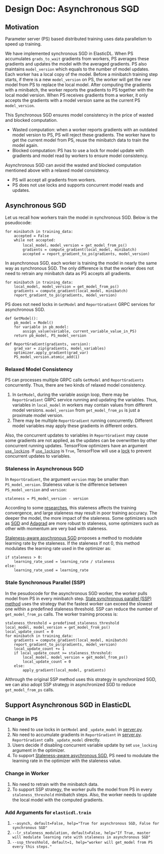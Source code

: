 # Design Doc: Asynchronous SGD

## Motivation
Parameter server (PS) based distributed training uses data parallelism to speed up training. 

We have implemented synchronous SGD in ElasticDL. When PS accumulates `grads_to_wait` gradients from workers, PS averages these gradients and updates the model with the averaged gradients. PS also maintains `model_version` which equals to the number of model updates. Each worker has a local copy of the model. Before a minibatch training step starts, if there is a new `model_version` on PS, the worker will get the new model from PS to replace the local model. After computing the gradients with a minibatch, the worker reports the gradients to PS together with the local model version. When PS receives gradients from a worker, it only accepts the gradients with a model version same as the current PS `model_version`.



This Synchronous SGD ensures model consistency in the price of wasted and blocked computation. 

* Wasted computation: when a worker reports gradients with an outdated model version to PS, PS will reject these gradients. The worker have to get the current model from PS, reuse the minibatch data to train the model again.
* Blocked computation: PS has to use a lock for model update with gradients and model read by workers to ensure model consistency.

Asynchronous SGD can avoid the wasted and blocked computation mentioned above with a relaxed model consistency.

* PS will accept all gradients from workers.
* PS does not use locks and supports concurrent model reads and updates.


## Asynchronous SGD
Let us recall how workers train the model in synchronous SGD. Below is the pseudocode:

```
for minibatch in training_data:
    accepted = False
    while not accepted:
        local_model，model_version = get_model_from_ps()
        gradients = compute_gradient(local_model, minibatch)
        accepted = report_gradient_to_ps(gradients, model_version)  
```

In asynchronous SGD, each worker is training the model in nearly the same way as synchronous SGD. The only difference is that the worker does not need to retrain any minibatch data as PS accepts all gradients. 

```
for minibatch in training_data:
    local_model, model_version = get_model_from_ps()
    gradients = compute_gradient(local_model, minibatch)
    report_gradient_to_ps(gradients, model_version)  
```

PS does not need locks in `GetModel` and `ReportGradient` GRPC services for asynchronous SGD. 

```
def GetModel():
    pb_model = Model()
    for variable in pb_model:
        assign_value(variable, current_variable_value_in_PS)
    return pb_model, PS_model_version
    
def ReportGradient(gradients, version):
    grad_var = zip(gradients, model_variables)
    optimizer.apply_gradient(grad_var)
    PS_model_version.atomic_add(1)
```

### Relaxed Model Consistency
PS can processes multiple GRPC calls `GetModel` and `ReportGradients` concurrently. Thus, there are two kinds of relaxed model consistency.

1. In `GetModel`, during the variable assign loop, there may be `ReportGradient` GRPC service running and updating the variables. Thus, variables in `local_model` in workers may contain values from different model versions. `model_version` from `get_model_from_ps` is just a proximate model version.
2. There may be multiple `ReportGradient` running concurrently. Different model variables may apply these gradients in different orders. 

Also, the concurrent updates to variables in `ReportGradient` may cause some gradients are not applied, as the updates can be overwritten by other concurrent running updates. TensorFlow optimizers have an argument [`use_locking`](https://github.com/tensorflow/tensorflow/blob/ff441191277b7e758deb48e45249fee9e880f2c8/tensorflow/python/training/optimizer.py#L319). If [`use_locking`](https://github.com/tensorflow/tensorflow/blob/ff441191277b7e758deb48e45249fee9e880f2c8/tensorflow/python/training/optimizer.py#L319) is `True`, TensorFlow will use a [lock](https://github.com/tensorflow/tensorflow/blob/11e22c01eb801ff24200afcdce8a03a7cdd2ed3f/tensorflow/core/kernels/training_ops.cc#L528) to prevent concurrent updates to variables.

### Staleness in Asynchronous SGD
In `ReportGradient`, the argument `version` may be smaller than `PS_model_version`. 
Staleness value is the difference between `PS_model_version` and `version`:

```
staleness = PS_model_version - version
```

According to some [researches](https://arxiv.org/abs/1810.03264), this staleness affects the training convergence, and large staleness may result in poor training accuracy. The deeper the model, the more impact of the staleness. Some optimizers such as [SGD](https://www.tensorflow.org/versions/r2.0/api_docs/python/tf/keras/optimizers/SGD) and [Adagrad](https://www.tensorflow.org/versions/r2.0/api_docs/python/tf/keras/optimizers/Adagrad) are more robust to staleness, some optimizers such as other with momentum are very bad with staleness.

[Staleness-aware asychronous SGD](https://arxiv.org/abs/1511.05950) proposes a method to modulate learning rate by the staleness. If the staleness if not 0, this method modulates the learning rate used in the optimizer as:

```
if staleness > 0:
    learning_rate_used = learning_rate / staleness
else:
    learning_rate_used = learning_rate
```

### Stale Synchronous Parallel (SSP)
In the pesudocode for the asynchronous SGD worker, the worker pulls model from PS in every minibatch step. [Stale synchronous parallel (SSP) method](https://dl.acm.org/citation.cfm?id=2999748) uses the strategy that the fastest worker can exceed the slowest one within a predefined staleness threshold. SSP can reduce the number of `get_model_from_ps` calls. The worker training process is:

```
staleness_threshold = predefined_staleness_threshold
local_model, model_version = get_model_from_ps()
local_update_count = 0
for minibatch in training_data:
    gradients = compute_gradient(local_model, minibatch)
    report_gradient_to_ps(gradients, model_version)
    local_update_count += 1
    if local_update_count >= staleness_threshold:
        local_model, model_version = get_model_from_ps()
        local_update_count = 0
    else:
        apply_gradient(local_model, gradients)
```
Althrough the original SSP method uses this strategy in synchronized SGD, we can also adopt SSP strategy in asynchronized SGD to reduce `get_model_from_ps` calls.

## Support Asynchronous SGD in ElasticDL

### Change in PS
1. No need to use locks in `GetModel` and `_update_model` in [server.py](../python/master/servicer.py).
2. No need to accumulate gradients in `ReportGradient` in [server.py](../python/master/servicer.py). `ReportGradient` calls `_update_model` directly.
3. Users decide if disabling concurrent variable update by set `use_locking` argument in the optimizer.
4. To support [Staleness-aware asychronous SGD](https://arxiv.org/abs/1511.05950), PS need to modulate the learning rate in the optimizer with the staleness value.

### Change in Worker
1. No need to retrain with the minibatch data.
2. To support SSP strategy, the worker pulls the model from PS in every `staleness_threshold` minibatch steps. Also, the worker needs to update the local model with the computed gradients.

### Add Arguments for `elasticdl.train`
1. `--asynch, default=False, help="True for asynchronous SGD, False for synchronous SGD"`
2. `--lr_staleness_modulation, default=False, help="If True, master will modulate learning rate with staleness in asynchronous SGD"`
3. `--ssp_threshhold, default=1, help="worker will get_model from PS every this steps."`
